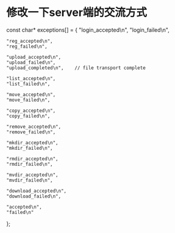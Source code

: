 # 修改一下server端的交流方式

const char* exceptions[] = {
    "login_accepted\n",
    "login_failed\n",

    "reg_accepted\n",
    "reg_failed\n",

    "upload_accepted\n",
    "upload_failed\n",
    "upload_completed\n",    // file transport complete

    "list_accepted\n",
    "list_failed\n",

    "move_accepted\n",
    "move_failed\n",

    "copy_accepted\n",
    "copy_failed\n",

    "remove_accepted\n",
    "remove_failed\n",

    "mkdir_accepted\n",
    "mkdir_failed\n",

    "rmdir_accepted\n",
    "rmdir_failed\n",

    "mvdir_accepted\n",
    "mvdir_failed\n",

    "download_accepted\n",
    "download_failed\n",

    "accepted\n",
    "failed\n"

};
